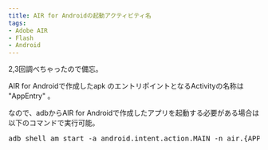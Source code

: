 ```yaml
---
title: AIR for Androidの起動アクティビティ名
tags:
- Adobe AIR
- Flash
- Android
---
```

2,3回調べちゃったので備忘。

AIR for Androidで作成したapk のエントリポイントとなるActivityの名称は
"AppEntry" 。

なので、adbからAIR for Androidで作成したアプリを起動する必要がある場合は以下のコマンドで実行可能。

<pre class="lang:sh decode:true crayon-selected" title="Launch AIR for Android App">adb shell am start -a android.intent.action.MAIN -n air.{APP_ID}/.AppEntry</pre>
